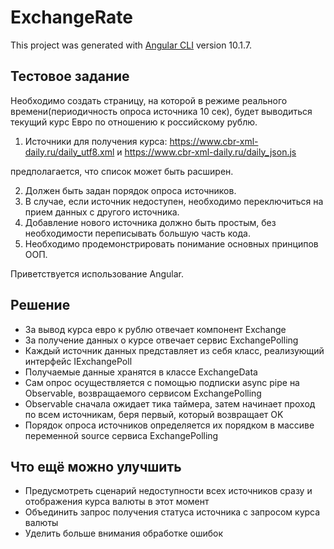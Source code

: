 # ExchangeRate

This project was generated with [Angular CLI](https://github.com/angular/angular-cli) version 10.1.7.

## Тестовое задание

Необходимо создать страницу, на которой в режиме реального времени(периодичность опроса источника 10 сек), будет выводиться текущий курс Евро по отношению к российскому рублю.
 
1. Источники для получения курса:
https://www.cbr-xml-daily.ru/daily_utf8.xml
и
https://www.cbr-xml-daily.ru/daily_json.js
 
предполагается, что список может быть расширен.
 
2. Должен быть задан порядок опроса источников.
3. В случае, если источник недоступен, необходимо переключиться на прием данных с другого источника.
4. Добавление нового источника должно быть простым, без необходимости переписывать большую часть кода.
5. Необходимо продемонстрировать понимание основных принципов ООП.
 
Приветствуется использование Angular.

## Решение

* За вывод курса евро к рублю отвечает компонент Exchange
* За получение данных о курсе отвечает сервис ExchangePolling
* Каждый источник данных представляет из себя класс, реализующий интерфейс IExchangePoll
* Получаемые данные хранятся в классе ExchangeData
* Сам опрос осуществляется с помощью подписки async pipe на Observable<ExchangeData>, возвращаемого сервисом ExchangePolling
* Observable сначала ожидает тика таймера, затем начинает проход по всем источникам, беря первый, который возвращает OK
* Порядок опроса источников определяется их порядком в массиве переменной source сервиса ExchangePolling

## Что ещё можно улучшить

* Предусмотреть сценарий недоступности всех источников сразу и отображения курса валюты в этот момент
* Объединить запрос получения статуса источника с запросом курса валюты
* Уделить больше внимания обработке ошибок

